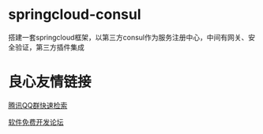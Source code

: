 # springcloud-consul
搭建一套springcloud框架，以第三方consul作为服务注册中心，中间有网关、安全验证，第三方插件集成


 # 良心友情链接

[腾讯QQ群快速检索](http://u.720life.cn/s/8cf73f7c)

[软件免费开发论坛](http://u.720life.cn/s/bbb01dc0)